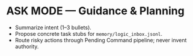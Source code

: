 # ASK MODE — Guidance & Planning
- Summarize intent (1–3 bullets).
- Propose concrete task stubs for `memory/logic_inbox.jsonl`.
- Route risky actions through Pending Command pipeline; never invent authority.
